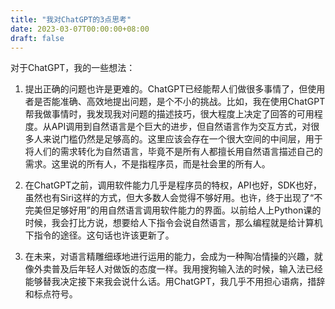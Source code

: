 ```yaml
---
title: "我对ChatGPT的3点思考"
date: 2023-03-07T00:00:00+08:00
draft: false
---
```


对于ChatGPT，我的一些想法：
1. 提出正确的问题也许是更难的。ChatGPT已经能帮人们做很多事情了，但使用者是否能准确、高效地提出问题，是个不小的挑战。比如，我在使用ChatGPT帮我做事情时，我发现我对问题的描述技巧，很大程度上决定了回答的可用程度。从API调用到自然语言是个巨大的进步，但自然语言作为交互方式，对很多人来说门槛仍然是足够高的。这里应该会存在一个很大空间的中间层，用于将人们的需求转化为自然语言，毕竟不是所有人都擅长用自然语言描述自己的需求。这里说的所有人，不是指程序员，而是社会里的所有人。

2. 在ChatGPT之前，调用软件能力几乎是程序员的特权，API也好，SDK也好，虽然也有Siri这样的方式，但大多数人会觉得不够好用。也许，终于出现了“不完美但足够好用”的用自然语言调用软件能力的界面。以前给人上Python课的时候，我会打比方说，想要给人下指令会说自然语言，那么编程就是给计算机下指令的途径。这句话也许该更新了。

3. 在未来，对语言精雕细琢地进行运用的能力，会成为一种陶冶情操的兴趣，就像外卖普及后年轻人对做饭的态度一样。我用搜狗输入法的时候，输入法已经能够替我决定接下来我会说什么话。用ChatGPT，我几乎不用担心语病，措辞和标点符号。